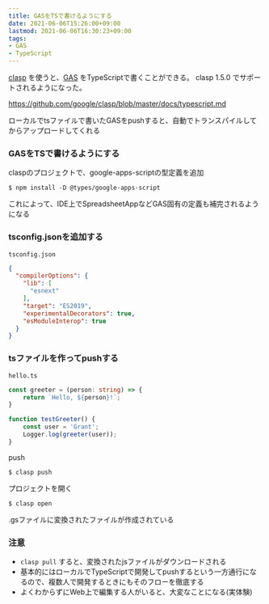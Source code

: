 ```yaml
---
title: GASをTSで書けるようにする
date: 2021-06-06T15:26:00+09:00
lastmod: 2021-06-06T16:30:23+09:00
tags:
- GAS
- TypeScript
---
```


[clasp](note/clasp.md) を使うと、[GAS](note/GAS.md) をTypeScriptで書くことができる。
clasp 1.5.0 でサポートされるようになった。

<https://github.com/google/clasp/blob/master/docs/typescript.md>

ローカルでtsファイルで書いたGASをpushすると、自動でトランスパイルしてからアップロードしてくれる

### GASをTSで書けるようにする

claspのプロジェクトで、google-apps-scriptの型定義を追加

````shell
$ npm install -D @types/google-apps-script
````

これによって、IDE上でSpreadsheetAppなどGAS固有の定義も補完されるようになる

### tsconfig.jsonを追加する

`tsconfig.json`

````json
{
  "compilerOptions": {
    "lib": [
      "esnext"
    ],
    "target": "ES2019",
    "experimentalDecorators": true,
    "esModuleInterop": true
  }
}
````

### tsファイルを作ってpushする

`hello.ts`

````typescript
const greeter = (person: string) => {
    return `Hello, ${person}!`;
}

function testGreeter() {
    const user = 'Grant';
    Logger.log(greeter(user));
}
````

push

````shell
$ clasp push
````

プロジェクトを開く

````shell
$ clasp open
````

.gsファイルに変換されたファイルが作成されている

### 注意

* `clasp pull` すると、変換されたjsファイルがダウンロードされる
* 基本的にはローカルでTypeScriptで開発してpushするという一方通行になるので、複数人で開発するときにもそのフローを徹底する
* よくわからずにWeb上で編集する人がいると、大変なことになる(実体験)
